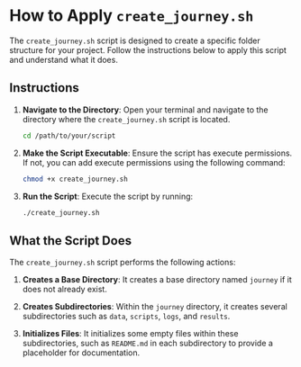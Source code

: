 # How to Apply `create_journey.sh`

The `create_journey.sh` script is designed to create a specific folder structure for your project. Follow the instructions below to apply this script and understand what it does.

## Instructions

1. **Navigate to the Directory**:
    Open your terminal and navigate to the directory where the `create_journey.sh` script is located.
    ```sh
    cd /path/to/your/script
    ```

2. **Make the Script Executable**:
    Ensure the script has execute permissions. If not, you can add execute permissions using the following command:
    ```sh
    chmod +x create_journey.sh
    ```

3. **Run the Script**:
    Execute the script by running:
    ```sh
    ./create_journey.sh
    ```

## What the Script Does

The `create_journey.sh` script performs the following actions:

1. **Creates a Base Directory**:
    It creates a base directory named `journey` if it does not already exist.

2. **Creates Subdirectories**:
    Within the `journey` directory, it creates several subdirectories such as `data`, `scripts`, `logs`, and `results`.

3. **Initializes Files**:
    It initializes some empty files within these subdirectories, such as `README.md` in each subdirectory to provide a placeholder for documentation.